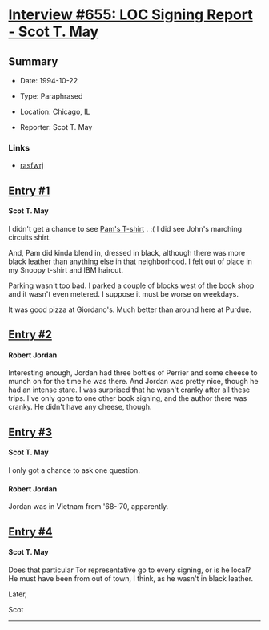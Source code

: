 # [Interview #655: LOC Signing Report - Scot T. May](https://www.theoryland.com/intvmain.php?i=655)

## Summary

- Date: 1994-10-22

- Type: Paraphrased

- Location: Chicago, IL

- Reporter: Scot T. May

### Links

- [rasfwrj](http://groups.google.com/group/rec.arts.sf.written.robert-jordan/msg/0a4efeb59d4dbec1)


## [Entry #1](./t-655/1)

#### Scot T. May

I didn't get a chance to see
[Pam's T-shirt](http://www.theoryland.com/intvmain.php?i=33#4)
. :( I did see John's marching circuits shirt.

And, Pam did kinda blend in, dressed in black, although there was more black leather than anything else in that neighborhood. I felt out of place in my Snoopy t-shirt and IBM haircut.

Parking wasn't too bad. I parked a couple of blocks west of the book shop and it wasn't even metered. I suppose it must be worse on weekdays.

It was good pizza at Giordano's. Much better than around here at Purdue.

## [Entry #2](./t-655/2)

#### Robert Jordan

Interesting enough, Jordan had three bottles of Perrier and some cheese to munch on for the time he was there. And Jordan was pretty nice, though he had an intense stare. I was surprised that he wasn't cranky after all these trips. I've only gone to one other book signing, and the author there was cranky. He didn't have any cheese, though.

## [Entry #3](./t-655/3)

#### Scot T. May

I only got a chance to ask one question.

#### Robert Jordan

Jordan was in Vietnam from '68-'70, apparently.

## [Entry #4](./t-655/4)

#### Scot T. May

Does that particular Tor representative go to every signing, or is he local? He must have been from out of town, I think, as he wasn't in black leather.

Later,
  
Scot


---

